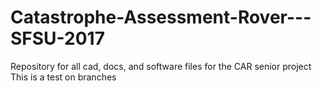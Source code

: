 # Catastrophe-Assessment-Rover---SFSU-2017
Repository for all cad, docs, and software files for the CAR senior project
This is a test on branches
